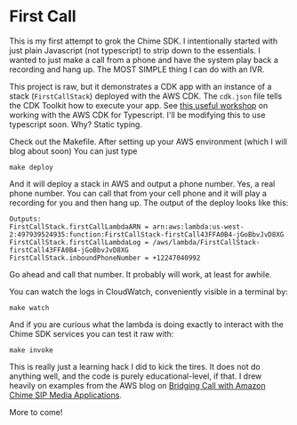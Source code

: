 # First Call

This is my first attempt to grok the Chime SDK.  I intentionally started with just plain Javascript (not typescript) to strip down to the essentials.  I wanted to just make a call from a phone and have the system play back a recording and hang up.  The MOST SIMPLE thing I can do with an IVR.

This project is raw, but it demonstrates a CDK app with an instance of a stack (`FirstCallStack`) deployed with the AWS CDK.  The `cdk.json` file tells the CDK Toolkit how to execute your app. 
See [this useful workshop](https://cdkworkshop.com/20-typescript.html) on working with the AWS CDK for Typescript.  I'll be modifying this to use typescript soon.  Why?  Static typing.

Check out the Makefile.  After setting up your AWS environment (which I will blog about soon) You can just type 

```
make deploy
```

And it will deploy a stack in AWS and output a phone number.  Yes, a real phone number.  You can call that from your cell phone and it will play a recording for you and then hang up.  The output of the deploy looks like this:

```
Outputs:
FirstCallStack.firstCallLambdaARN = arn:aws:lambda:us-west-2:497939524935:function:FirstCallStack-firstCall43FFA0B4-jGoBbvJvD8XG
FirstCallStack.firstCallLambdaLog = /aws/lambda/FirstCallStack-firstCall43FFA0B4-jGoBbvJvD8XG
FirstCallStack.inboundPhoneNumber = +12247040992
```

Go ahead and call that number.  It probably will work, at least for awhile.  

You can watch the logs in CloudWatch, conveniently visible in a terminal by:

```
make watch
```

And if you are curious what the lambda is doing exactly to interact with the Chime SDK services you can test it raw with:

```
make invoke
```

This is really just a learning hack I did to kick the tires.  It does not do anything well, and the code is purely educational-level, if that.  I drew heavily on examples from the AWS blog on [Bridging Call with Amazon Chime SIP Media Applications](https://github.com/aws-samples/amazon-chime-sma-bridging).

More to come!

